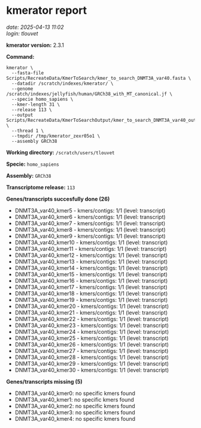 # kmerator report
*date: 2025-04-13 11:02*  
*login: tlouvet*

**kmerator version:** 2.3.1

**Command:**

```
kmerator \
  --fasta-file Scripts/RecreateData/KmerToSearch/kmer_to_search_DNMT3A_var40.fasta \
  --datadir /scratch/indexes/kmerator/ \
  --genome /scratch/indexes/jellyfish/human/GRCh38_with_MT_canonical.jf \
  --specie homo_sapiens \
  --kmer-length 31 \
  --release 113 \
  --output Scripts/RecreateData/KmerToSearchOutput/kmer_to_search_DNMT3A_var40_output \
  --thread 1 \
  --tmpdir /tmp/kmerator_zexr05o1 \
  --assembly GRCh38
```

**Working directory:** `/scratch/users/tlouvet`

**Specie:** `homo_sapiens`

**Assembly:** `GRCh38`

**Transcriptome release:** `113`

**Genes/transcripts succesfully done (26)**

- DNMT3A_var40_kmer5 - kmers/contigs: 1/1 (level: transcript)
- DNMT3A_var40_kmer6 - kmers/contigs: 1/1 (level: transcript)
- DNMT3A_var40_kmer7 - kmers/contigs: 1/1 (level: transcript)
- DNMT3A_var40_kmer8 - kmers/contigs: 1/1 (level: transcript)
- DNMT3A_var40_kmer9 - kmers/contigs: 1/1 (level: transcript)
- DNMT3A_var40_kmer10 - kmers/contigs: 1/1 (level: transcript)
- DNMT3A_var40_kmer11 - kmers/contigs: 1/1 (level: transcript)
- DNMT3A_var40_kmer12 - kmers/contigs: 1/1 (level: transcript)
- DNMT3A_var40_kmer13 - kmers/contigs: 1/1 (level: transcript)
- DNMT3A_var40_kmer14 - kmers/contigs: 1/1 (level: transcript)
- DNMT3A_var40_kmer15 - kmers/contigs: 1/1 (level: transcript)
- DNMT3A_var40_kmer16 - kmers/contigs: 1/1 (level: transcript)
- DNMT3A_var40_kmer17 - kmers/contigs: 1/1 (level: transcript)
- DNMT3A_var40_kmer18 - kmers/contigs: 1/1 (level: transcript)
- DNMT3A_var40_kmer19 - kmers/contigs: 1/1 (level: transcript)
- DNMT3A_var40_kmer20 - kmers/contigs: 1/1 (level: transcript)
- DNMT3A_var40_kmer21 - kmers/contigs: 1/1 (level: transcript)
- DNMT3A_var40_kmer22 - kmers/contigs: 1/1 (level: transcript)
- DNMT3A_var40_kmer23 - kmers/contigs: 1/1 (level: transcript)
- DNMT3A_var40_kmer24 - kmers/contigs: 1/1 (level: transcript)
- DNMT3A_var40_kmer25 - kmers/contigs: 1/1 (level: transcript)
- DNMT3A_var40_kmer26 - kmers/contigs: 1/1 (level: transcript)
- DNMT3A_var40_kmer27 - kmers/contigs: 1/1 (level: transcript)
- DNMT3A_var40_kmer28 - kmers/contigs: 1/1 (level: transcript)
- DNMT3A_var40_kmer29 - kmers/contigs: 1/1 (level: transcript)
- DNMT3A_var40_kmer30 - kmers/contigs: 1/1 (level: transcript)


**Genes/transcripts missing (5)**

- DNMT3A_var40_kmer0: no specific kmers found
- DNMT3A_var40_kmer1: no specific kmers found
- DNMT3A_var40_kmer2: no specific kmers found
- DNMT3A_var40_kmer3: no specific kmers found
- DNMT3A_var40_kmer4: no specific kmers found
